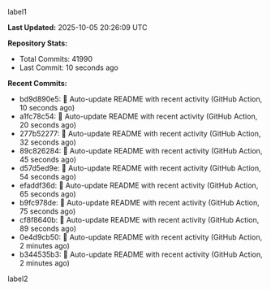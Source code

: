 
label1 
<!-- ACTIVITY_START -->
**Last Updated:** 2025-10-05 20:26:09 UTC

**Repository Stats:**
- Total Commits: 41990
- Last Commit: 10 seconds ago

**Recent Commits:**
- bd9d890e5: 🤖 Auto-update README with recent activity (GitHub Action, 10 seconds ago)
- a1fc78c54: 🤖 Auto-update README with recent activity (GitHub Action, 20 seconds ago)
- 277b52277: 🤖 Auto-update README with recent activity (GitHub Action, 32 seconds ago)
- 89c826284: 🤖 Auto-update README with recent activity (GitHub Action, 45 seconds ago)
- d57d5ed9e: 🤖 Auto-update README with recent activity (GitHub Action, 54 seconds ago)
- efaddf36d: 🤖 Auto-update README with recent activity (GitHub Action, 65 seconds ago)
- b9fc978de: 🤖 Auto-update README with recent activity (GitHub Action, 75 seconds ago)
- cf8f8640b: 🤖 Auto-update README with recent activity (GitHub Action, 89 seconds ago)
- 0e4d9cb50: 🤖 Auto-update README with recent activity (GitHub Action, 2 minutes ago)
- b344535b3: 🤖 Auto-update README with recent activity (GitHub Action, 2 minutes ago)
<!-- ACTIVITY_END -->

label2
